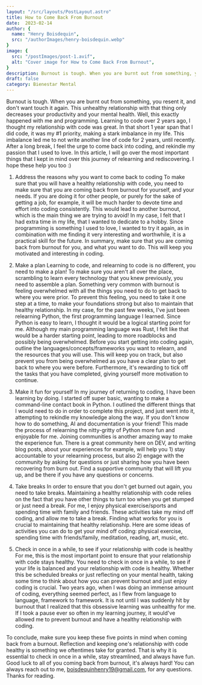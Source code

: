 ```yaml
---
layout: "/src/layouts/PostLayout.astro"
title: How to Come Back From Burnout
date:  2023-02-14
author: {
  name: "Henry Boisdequin",
  src: "/authorImages/henry-boisdequin.webp"
}
image: {
  src: "/postImages/post-1.avif",
  alt: "Cover image for How to Come Back From Burnout",
}
description: Burnout is tough. When you are burnt out from something, you resent it, and don't want touch it again. This unhealthy relationship with that thing only decreases your productivity and your mental health. Well, this exactly happened with me and programming.
draft: false
category: Bienestar Mental
---
```


Burnout is tough. When you are burnt out from something, you resent it, and don't want touch it again. This unhealthy relationship with that thing only decreases your productivity and your mental health. Well, this exactly happened with me and programming. Learning to code over 2 years ago, I thought my relationship with code was great. In that short 1 year span that I did code, it was my #1 priority, making a stark imbalance in my life. This imbalance led me to not write another line of code for 2 years, until recently. After a long break, I feel the urge to come back into coding, and rekindle my passion that I used to love. In this article, I will go over the most important things that I kept in mind over this journey of relearning and rediscovering. I hope these help you too :)

1. Address the reasons why you want to come back to coding
To make sure that you will have a healthy relationship with code, you need to make sure that you are coming back from burnout for yourself, and your needs. If you are doing it for other people, or purely for the sake of getting a job, for example, it will be much harder to devote time and effort into coding consistently. This would lead to another burnout, which is the main thing we are trying to avoid! In my case, I felt that I had extra time in my life, that I wanted to dedicate to a hobby. Since programming is something I used to love, I wanted to try it again, as in combination with me finding it very interesting and worthwhile, it is a practical skill for the future. In summary, make sure that you are coming back from burnout for you, and what you want to do. This will keep you motivated and interesting in coding.

2. Make a plan
Learning to code, and relearning to code is no different, you need to make a plan! To make sure you aren't all over the place, scrambling to learn every technology that you knew previously, you need to assemble a plan. Something very common with burnout is feeling overwhelmed with all the things you need to do to get back to where you were prior. To prevent this feeling, you need to take it one step at a time, to make your foundations strong but also to maintain that healthy relationship. In my case, for the past few weeks, I've just been relearning Python, the first programming language I learned. Since Python is easy to learn, I thought it would be a logical starting point for me. Although my main programming language was Rust, I felt like that would be a harder starting point, leading to more roadblocks and possibly being overwhelmed. Before you start getting into coding again, outline the languages/concepts/frameworks you want to relearn, and the resources that you will use. This will keep you on track, but also prevent you from being overwhelmed as you have a clear plan to get back to where you were before. Furthermore, it's rewarding to tick off the tasks that you have completed, giving yourself more motivation to continue.

3. Make it fun for yourself
In my journey of returning to coding, I have been learning by doing. I started off super basic, wanting to make a command-line contact book in Python. I outlined the different things that I would need to do in order to complete this project, and just went into it, attempting to rekindle my knowledge along the way. If you don't know how to do something, AI and documentation is your friend! This made the process of relearning the nitty-gritty of Python more fun and enjoyable for me. Joining communities is another amazing way to make the experience fun. There is a great community here on DEV, and writing blog posts, about your experiences for example, will help you 1) stay accountable to your relearning process, but also 2) engage with the community by asking for questions or just sharing how you have been recovering from burn out. Find a supportive community that will lift you up, and be there if you have any questions or concerns.

4. Take breaks
In order to ensure that you don't get burned out again, you need to take breaks. Maintaining a healthy relationship with code relies on the fact that you have other things to turn too when you get stumped or just need a break. For me, I enjoy physical exercise/sports and spending time with family and friends. These activities take my mind off coding, and allow me to take a break. Finding what works for you is crucial to maintaining that healthy relationship. Here are some ideas of activities you can do to get your mind off coding: physical exercise, spending time with friends/family, meditation, reading, art, music, etc.

5. Check in once in a while, to see if your relationship with code is healthy
For me, this is the most important point to ensure that your relationship with code stays healthy. You need to check in once in a while, to see if your life is balanced and your relationship with code is healthy. Whether this be scheduled breaks or just reflecting on your mental health, taking some time to think about how you can prevent burnout and just enjoy coding is crucial. Two years ago, when I was doing an immense amount of coding, everything seemed perfect, as I flew from language to language, framework to framework. It is not until I was suddenly hit by burnout that I realized that this obsessive learning was unhealthy for me. If I took a pause ever so often in my learning journey, it would've allowed me to prevent burnout and have a healthy relationship with coding.

To conclude, make sure you keep these five points in mind when coming back from a burnout. Reflection and keeping one's relationship with code healthy is something we oftentimes take for granted. That is why it is essential to check in once in a while, stay streamlined, and always have fun. Good luck to all of you coming back from burnout, it's always hard! You can always reach out to me, <boisdequinhenry19@gmail.com>, for any questions. Thanks for reading.
